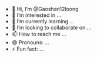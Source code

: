 - 👋 Hi, I’m @Gaoshan12loong
- 👀 I’m interested in ...
- 🌱 I’m currently learning ...
- 💞️ I’m looking to collaborate on ...
- 📫 How to reach me ...
- 😄 Pronouns: ...
- ⚡ Fun fact: ...

<!---
Gaoshan12loong/Gaoshan12loong is a ✨ special ✨ repository because its `README.md` (this file) appears on your GitHub profile.
You can click the Preview link to take a look at your changes.
--->
